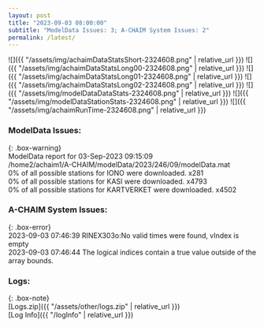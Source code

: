 ```yaml
---
layout: post
title: "2023-09-03 08:00:00"
subtitle: "ModelData Issues: 3; A-CHAIM System Issues: 2"
permalink: /latest/
---
```


![]({{ "/assets/img/achaimDataStatsShort-2324608.png" | relative_url }})
![]({{ "/assets/img/achaimDataStatsLong00-2324608.png" | relative_url }})
![]({{ "/assets/img/achaimDataStatsLong01-2324608.png" | relative_url }})
![]({{ "/assets/img/achaimDataStatsLong02-2324608.png" | relative_url }})
![]({{ "/assets/img/modelDataDataStats-2324608.png" | relative_url }})
![]({{ "/assets/img/modelDataStationStats-2324608.png" | relative_url }})
![]({{ "/assets/img/achaimRunTime-2324608.png" | relative_url }})


### ModelData Issues:  
  
{: .box-warning}  
 ModelData report for 03-Sep-2023 09:15:09   
 /home2/achaim1/A-CHAIM/modelData/2023/246/09/modelData.mat   
 0% of all possible stations for IONO were downloaded. x281   
 0% of all possible stations for KASI were downloaded. x4793   
 0% of all possible stations for KARTVERKET were downloaded. x4502   
  
### A-CHAIM System Issues:  
  
{: .box-error}  
2023-09-03 07:46:39 RINEX303o:No valid times were found, vIndex is empty  
2023-09-03 07:46:44 The logical indices contain a true value outside of the array bounds.  

### Logs:  
  
{: .box-note}  
[Logs.zip]({{ "/assets/other/logs.zip" | relative_url }})  
[Log Info]({{ "/logInfo" | relative_url }})  
